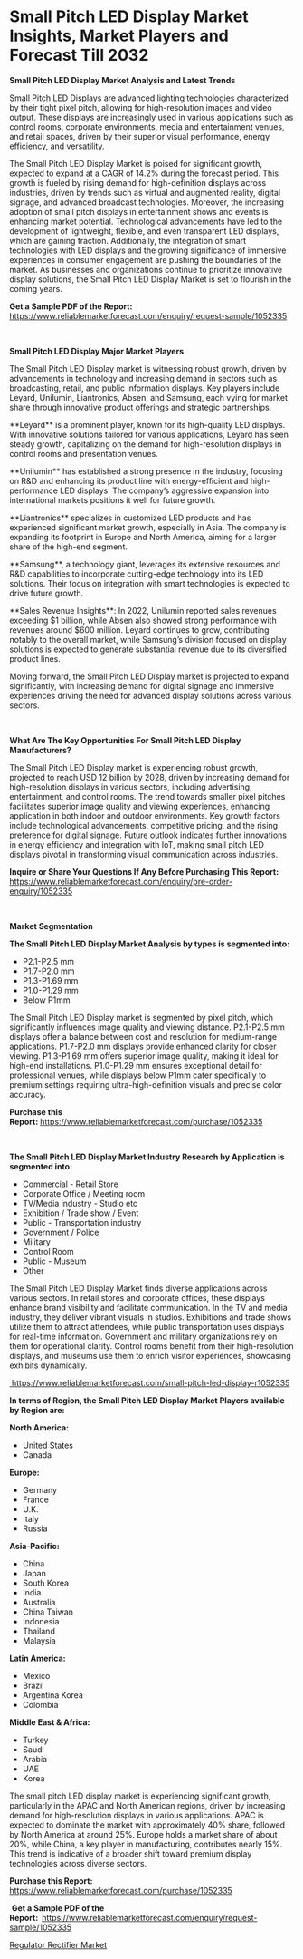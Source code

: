 <p><h1>Small Pitch LED Display Market Insights, Market Players and Forecast Till 2032</h1></p><p><strong>Small Pitch LED Display Market Analysis and Latest Trends</strong></p>
<p><p>Small Pitch LED Displays are advanced lighting technologies characterized by their tight pixel pitch, allowing for high-resolution images and video output. These displays are increasingly used in various applications such as control rooms, corporate environments, media and entertainment venues, and retail spaces, driven by their superior visual performance, energy efficiency, and versatility.</p><p>The Small Pitch LED Display Market is poised for significant growth, expected to expand at a CAGR of 14.2% during the forecast period. This growth is fueled by rising demand for high-definition displays across industries, driven by trends such as virtual and augmented reality, digital signage, and advanced broadcast technologies. Moreover, the increasing adoption of small pitch displays in entertainment shows and events is enhancing market potential. Technological advancements have led to the development of lightweight, flexible, and even transparent LED displays, which are gaining traction. Additionally, the integration of smart technologies with LED displays and the growing significance of immersive experiences in consumer engagement are pushing the boundaries of the market. As businesses and organizations continue to prioritize innovative display solutions, the Small Pitch LED Display Market is set to flourish in the coming years.</p></p>
<p><strong>Get a Sample PDF of the Report:&nbsp;</strong> <a href="https://www.reliablemarketforecast.com/enquiry/request-sample/1052335?utm_campaign=2397&utm_medium=2&utm_source=Github&utm_content=ia&utm_term=06042025&utm_id=small-pitch-led-display">https://www.reliablemarketforecast.com/enquiry/request-sample/1052335</a></p>
<p>&nbsp;</p>
<p><strong>Small Pitch LED Display Major Market Players</strong></p>
<p><p>The Small Pitch LED Display market is witnessing robust growth, driven by advancements in technology and increasing demand in sectors such as broadcasting, retail, and public information displays. Key players include Leyard, Unilumin, Liantronics, Absen, and Samsung, each vying for market share through innovative product offerings and strategic partnerships.</p><p>**Leyard** is a prominent player, known for its high-quality LED displays. With innovative solutions tailored for various applications, Leyard has seen steady growth, capitalizing on the demand for high-resolution displays in control rooms and presentation venues.</p><p>**Unilumin** has established a strong presence in the industry, focusing on R&D and enhancing its product line with energy-efficient and high-performance LED displays. The company’s aggressive expansion into international markets positions it well for future growth.</p><p>**Liantronics** specializes in customized LED products and has experienced significant market growth, especially in Asia. The company is expanding its footprint in Europe and North America, aiming for a larger share of the high-end segment.</p><p>**Samsung**, a technology giant, leverages its extensive resources and R&D capabilities to incorporate cutting-edge technology into its LED solutions. Their focus on integration with smart technologies is expected to drive future growth.</p><p>**Sales Revenue Insights**: In 2022, Unilumin reported sales revenues exceeding $1 billion, while Absen also showed strong performance with revenues around $600 million. Leyard continues to grow, contributing notably to the overall market, while Samsung’s division focused on display solutions is expected to generate substantial revenue due to its diversified product lines.</p><p>Moving forward, the Small Pitch LED Display market is projected to expand significantly, with increasing demand for digital signage and immersive experiences driving the need for advanced display solutions across various sectors.</p></p>
<p>&nbsp;</p>
<p><strong>What Are The Key Opportunities For Small Pitch LED Display Manufacturers?</strong></p>
<p><p>The Small Pitch LED Display market is experiencing robust growth, projected to reach USD 12 billion by 2028, driven by increasing demand for high-resolution displays in various sectors, including advertising, entertainment, and control rooms. The trend towards smaller pixel pitches facilitates superior image quality and viewing experiences, enhancing application in both indoor and outdoor environments. Key growth factors include technological advancements, competitive pricing, and the rising preference for digital signage. Future outlook indicates further innovations in energy efficiency and integration with IoT, making small pitch LED displays pivotal in transforming visual communication across industries.</p></p>
<p><strong>Inquire or Share Your Questions If Any Before Purchasing This Report:</strong> <a href="https://www.reliablemarketforecast.com/enquiry/pre-order-enquiry/1052335?utm_campaign=2397&utm_medium=2&utm_source=Github&utm_content=ia&utm_term=06042025&utm_id=small-pitch-led-display">https://www.reliablemarketforecast.com/enquiry/pre-order-enquiry/1052335</a></p>
<p>&nbsp;</p>
<p><strong>Market Segmentation</strong></p>
<p><strong>The Small Pitch LED Display Market Analysis by types is segmented into:</strong></p>
<p><ul><li>P2.1-P2.5 mm</li><li>P1.7-P2.0 mm</li><li>P1.3-P1.69 mm</li><li>P1.0-P1.29 mm</li><li>Below P1mm</li></ul></p>
<p><p>The Small Pitch LED Display market is segmented by pixel pitch, which significantly influences image quality and viewing distance. P2.1-P2.5 mm displays offer a balance between cost and resolution for medium-range applications. P1.7-P2.0 mm displays provide enhanced clarity for closer viewing. P1.3-P1.69 mm offers superior image quality, making it ideal for high-end installations. P1.0-P1.29 mm ensures exceptional detail for professional venues, while displays below P1mm cater specifically to premium settings requiring ultra-high-definition visuals and precise color accuracy.</p></p>
<p><strong>Purchase this Report:&nbsp;</strong><a href="https://www.reliablemarketforecast.com/purchase/1052335?utm_campaign=2397&utm_medium=2&utm_source=Github&utm_content=ia&utm_term=06042025&utm_id=small-pitch-led-display">https://www.reliablemarketforecast.com/purchase/1052335</a></p>
<p>&nbsp;</p>
<p><strong>The Small Pitch LED Display Market Industry Research by Application is segmented into:</strong></p>
<p><ul><li>Commercial - Retail Store</li><li>Corporate Office / Meeting room</li><li>TV/Media industry - Studio etc</li><li>Exhibition / Trade show / Event</li><li>Public - Transportation industry</li><li>Government / Police</li><li>Military</li><li>Control Room</li><li>Public - Museum</li><li>Other</li></ul></p>
<p><p>The Small Pitch LED Display Market finds diverse applications across various sectors. In retail stores and corporate offices, these displays enhance brand visibility and facilitate communication. In the TV and media industry, they deliver vibrant visuals in studios. Exhibitions and trade shows utilize them to attract attendees, while public transportation uses displays for real-time information. Government and military organizations rely on them for operational clarity. Control rooms benefit from their high-resolution displays, and museums use them to enrich visitor experiences, showcasing exhibits dynamically.</p></p>
<p><a href="https://www.reliablemarketforecast.com/small-pitch-led-display-r1052335?utm_campaign=2397&utm_medium=2&utm_source=Github&utm_content=ia&utm_term=06042025&utm_id=small-pitch-led-display">&nbsp;https://www.reliablemarketforecast.com/small-pitch-led-display-r1052335</a></p>
<p><strong>In terms of Region, the Small Pitch LED Display Market Players available by Region are:</strong></p>
<p>
    <p> <strong> North America: </strong>
        <ul>
            <li>United States</li>
            <li>Canada</li>
        </ul>
        </p> 
    <p> <strong> Europe: </strong>
        <ul>
            <li>Germany</li>
            <li>France</li>
            <li>U.K.</li>
            <li>Italy</li>
            <li>Russia</li>
        </ul>
        </p> 
    <p> <strong> Asia-Pacific: </strong>
        <ul>
            <li>China</li>
            <li>Japan</li>
            <li>South Korea</li>
            <li>India</li>
            <li>Australia</li>
            <li>China Taiwan</li>
            <li>Indonesia</li>
            <li>Thailand</li>
            <li>Malaysia</li>
        </ul>
        </p> 
    <p> <strong> Latin America: </strong>
        <ul>
            <li>Mexico</li>
            <li>Brazil</li>
            <li>Argentina Korea</li>
            <li>Colombia</li>
        </ul>
        </p> 
    <p> <strong> Middle East & Africa: </strong>
        <ul>
            <li>Turkey</li>
            <li>Saudi</li>
            <li>Arabia</li>
            <li>UAE</li>
            <li>Korea</li>
        </ul>
    </p>
    </p>
<p><p>The small pitch LED display market is experiencing significant growth, particularly in the APAC and North American regions, driven by increasing demand for high-resolution displays in various applications. APAC is expected to dominate the market with approximately 40% share, followed by North America at around 25%. Europe holds a market share of about 20%, while China, a key player in manufacturing, contributes nearly 15%. This trend is indicative of a broader shift toward premium display technologies across diverse sectors.</p></p>
<p><strong>Purchase this Report: </strong><a href="https://www.reliablemarketforecast.com/purchase/1052335?utm_campaign=2397&utm_medium=2&utm_source=Github&utm_content=ia&utm_term=06042025&utm_id=small-pitch-led-display">https://www.reliablemarketforecast.com/purchase/1052335</a></p>
<p>&nbsp;<strong>Get a Sample PDF of the Report:&nbsp;&nbsp;</strong><a href="https://www.reliablemarketforecast.com/enquiry/request-sample/1052335?utm_campaign=2397&utm_medium=2&utm_source=Github&utm_content=ia&utm_term=06042025&utm_id=small-pitch-led-display">https://www.reliablemarketforecast.com/enquiry/request-sample/1052335</a></p>
<p><strong></strong></p>
<p><p><a href="https://github.com/FahadAhmed223/Market-Research-Report-List-2/blob/main/regulator-rectifier-market.md?utm_campaign=2397&utm_medium=2&utm_source=Github&utm_content=ia&utm_term=06042025&utm_id=small-pitch-led-display">Regulator Rectifier Market</a></p></p>